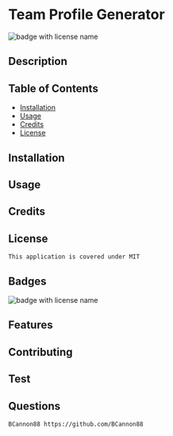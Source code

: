 
  # **Team Profile Generator**

  <img src="https://img.shields.io/badge/mybadge-MIT-blue" alt="badge with license name"/>

  ## Description

  ## 

  ## Table of Contents        
   * [Installation](#Installation)
   * [Usage](#Usage)       
   * [Credits](#Credits)       
   * [License](#License)   
       
   ## Installation

           

   ## Usage

           

   ## Credits

           

   ## License

    This application is covered under MIT       

   ## Badges

   <img src="https://img.shields.io/badge/mybadge-MIT-blue" alt="badge with license name"/>      
 
   ## Features

           

   ## Contributing

           

   ## Test

        
    
   ## Questions
    BCannon88 https://github.com/BCannon88
